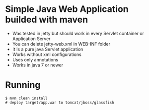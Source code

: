# Simple Java Web Application builded with maven 
 * Was tested in jetty but should work in every Servlet container or Application Server 
 * You can delete jetty-web.xml in WEB-INF folder
 * It Is a pure java Servlet application
 * Works without xml configurations
 * Uses only annotations
 * Works in java 7 or newer

# Running

	$ mvn clean install
	# deploy target/app.war to tomcat/jboss/glassfish
